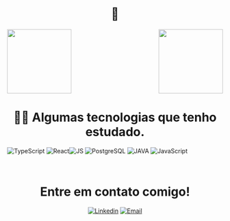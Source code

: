 <h1 align="center">👋</h1>
 <div>
  <img height="150em" src="https://github-readme-stats.vercel.app/api?username=gbrmaia&theme=slateorange&show_icons=true&hide_border=true&count_private=true"/>
  <img align="right" height="150em" src="https://github-readme-stats.vercel.app/api/top-langs/?username=gbrmaia&theme=slateorange&show_icons=true&hide_border=true&layout=compact"/>
</div>

<h1 align="center">👨‍💻 Algumas tecnologias que tenho estudado. </h1>

![TypeScript](https://img.shields.io/badge/TypeScript-007ACC?style=for-the-badge&logo=typescript&logoColor=white)
![React](https://img.shields.io/badge/React-20232A?style=for-the-badge&logo=react&logoColor=61DAFB)![JS](https://img.shields.io/badge/JavaScript-323330?style=for-the-badge&logo=javascript&logoColor=F7DF1E)
![PostgreSQL](https://img.shields.io/badge/PostgreSQL-000?style=for-the-badge&logo=postgresql)
![JAVA](https://img.shields.io/badge/Java-ED8B00?style=for-the-badge&logo=openjdk&logoColor=white)
![JavaScript](https://img.shields.io/badge/JavaScript-F7DF1E?style=for-the-badge&logo=javascript&logoColor=black)

<div align="center">
<br>
<h1 align="center">Entre em contato comigo!</h1>

[![Linkedin](https://img.shields.io/badge/LinkedIn-0077B5?style=for-the-badge&logo=linkedin&logoColor=white)](https://www.linkedin.com/in/gabriel-maia-9a701924b/)
[![Email](https://img.shields.io/badge/Microsoft_Outlook-0078D4?style=for-the-badge&logo=microsoft-outlook&logoColor=white)](mailto:gabrielmaia43@hotmail.com)

</div>
